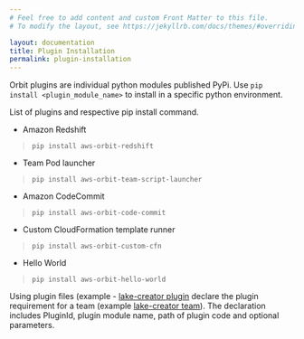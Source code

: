 ```yaml
---
# Feel free to add content and custom Front Matter to this file.
# To modify the layout, see https://jekyllrb.com/docs/themes/#overriding-theme-defaults

layout: documentation
title: Plugin Installation
permalink: plugin-installation
---
```


Orbit plugins are individual python modules published PyPi. Use `pip install <plugin_module_name>` to install in a specific python environment.

List of plugins and respective pip install command.

* Amazon Redshift
> `pip install aws-orbit-redshift`
* Team Pod launcher
> `pip install aws-orbit-team-script-launcher`
* Amazon CodeCommit
> `pip install aws-orbit-code-commit`
* Custom CloudFormation template runner
> `pip install aws-orbit-custom-cfn`
* Hello World
> `pip install aws-orbit-hello-world`



Using plugin files (example - [lake-creator plugin](https://github.com/awslabs/aws-orbit-workbench/blob/main/samples/manifests/demo/lake-creator-plugins.yaml) declare the plugin requirement for a team (example [lake-creator team](https://github.com/awslabs/aws-orbit-workbench/blob/main/samples/manifests/demo/manifest.yaml#L41)). The declaration includes PluginId, plugin module name, path of plugin code and optional parameters.
